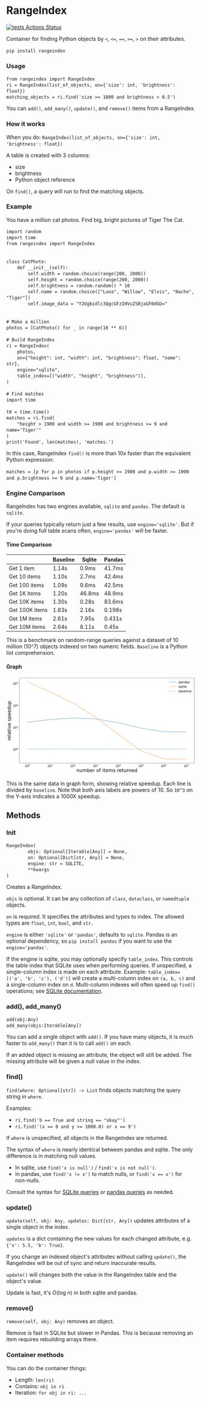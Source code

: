 # RangeIndex

[![tests Actions Status](https://github.com/manimino/rangeindex/workflows/tests/badge.svg)](https://github.com/manimino/rangeindex/actions)

Container for finding Python objects by `<`, `<=`, `==`, `>=`, `>` on their attributes.

`pip install rangeindex`

### Usage
```
from rangeindex import RangeIndex
ri = RangeIndex(list_of_objects, on={'size': int, 'brightness': float})
matching_objects = ri.find('size >= 1000 and brightness > 0.5')
```

You can `add()`, `add_many()`, `update()`, and `remove()` items from a RangeIndex.

### How it works

When you do: `RangeIndex(list_of_objects, on={'size': int, 'brightness': float})`

A table is created with 3 columns:
 - size
 - brightness
 - Python object reference

On `find()`, a query will run to find the matching objects.

### Example

You have a million cat photos. Find big, bright pictures of Tiger The Cat.

```
import random
import time
from rangeindex import RangeIndex


class CatPhoto:
    def __init__(self):
        self.width = random.choice(range(200, 2000))
        self.height = random.choice(range(200, 2000))
        self.brightness = random.random() * 10
        self.name = random.choice(["Luna", "Willow", "Elvis", "Nacho", "Tiger"])
        self.image_data = "Y2Ugbidlc3QgcGFzIHVuZSBjaGF0dGU="


# Make a million
photos = [CatPhoto() for _ in range(10 ** 6)]

# Build RangeIndex
ri = RangeIndex(
    photos,
    on={"height": int, "width": int, "brightness": float, "name": str},
    engine="sqlite",
    table_index=[("width", "height", "brightness")],
)

# Find matches
import time

t0 = time.time()
matches = ri.find(
    "height > 1900 and width >= 1900 and brightness >= 9 and name='Tiger'"
)
print('Found', len(matches), 'matches.')
```

In this case, RangeIndex `find()` is more than 10x faster than the equivalent Python expression:

`matches = [p for p in photos if p.height >= 1900 and p.width >= 1900 and p.brightness >= 9 and p.name='Tiger']`

### Engine Comparison

RangeIndex has two engines available, `sqlite` and `pandas`. The default is `sqlite`.

If your queries typically return just a few results, use `engine='sqlite'`. But if you're doing full table 
scans often, `engine='pandas'` will be faster. 

#### Time Comparison

|                | Baseline | Sqlite | Pandas |
|----------------|----------|--------|--------|
| Get 1 item     | 1.14s    | 0.9ms  | 41.7ms |
| Get 10 items   | 1.10s    | 2.7ms  | 42.4ms |
| Get 100 items  | 1.09s    | 9.6ms  | 42.5ms |
| Get 1K items   | 1.20s    | 46.8ms | 48.9ms |
| Get 10K items  | 1.30s    | 0.28s  | 83.6ms |
| Get 100K items | 1.83s    | 2.16s  | 0.198s |
| Get 1M items   | 2.61s    | 7.95s  | 0.431s |
| Get 10M items  | 2.64s    | 8.11s  | 0.45s  |

This is a benchmark on random-range queries against a dataset of 10 million (10^7) objects indexed on two numeric 
fields. `Baseline` is a Python list comprehension.

#### Graph

![Benchmark: sqlite does well on small queries, other engines do better on large queries.](perf/benchmark.png)

This is the same data in graph form, showing relative speedup. Each line is divided by `baseline`. 
Note that both axis labels are powers of 10. So `10^3` on the Y-axis indicates a 1000X speedup.

## Methods

### Init

```
RangeIndex(
        objs: Optional[Iterable[Any]] = None,
        on: Optional[Dict[str, Any]] = None,
        engine: str = SQLITE,
        **kwargs
)
```

Creates a RangeIndex.

`objs` is optional. It can be any collection of `class`, `dataclass`, or `namedtuple` objects.

`on` is required. It specifies the attributes and types to index. 
The allowed types are `float`, `int`, `bool`, and `str`.

`engine` is either `'sqlite'` or `'pandas'`, defaults to `sqlite`. Pandas is an optional dependency, so 
`pip install pandas` if you want to use the `engine='pandas'`.

If the engine is sqlite, you may optionally specify `table_index`. This controls the table index that SQLite uses when 
performing queries. If unspecified, a single-column index is made on each
attribute. Example: `table_index=[('a', 'b', 'c'), ('d')]` will create a multi-column index on `(a, b, c)` and a 
single-column index on `d`. Multi-column indexes will often speed up `find()` operations; see 
[SQLite documentation](https://www.sqlite.org/queryplanner.html).

### add(), add_many()

```
add(obj:Any)
add_many(objs:Iterable[Any])
```

You can add a single object with `add()`. If you have many objects, it is much faster to `add_many()` than it is to
call `add()` on each.

If an added object is missing an attribute, the object will still be added. The missing attribute will be given a 
null value in the index.

### find()

`find(where: Optional[str]) -> List` finds objects matching the query string in `where`.

Examples: 
 - `ri.find('b == True and string == "okay"')`
 - `ri.find('(x == 0 and y >= 1000.0) or x == 9')`

If `where` is unspecified, all objects in the RangeIndex are returned. 

The syntax of `where` is nearly identical between pandas and sqlite. The only difference is in matching null 
values. 
 - In sqlite, use `find('x is null')` / `find('x is not null')`. 
 - In pandas, use `find('x != x')` to match nulls, or `find('x == x')` for non-nulls. 

Consult the syntax for [SQLite queries](https://www.sqlite.org/lang_select.html) or 
[pandas queries](https://pandas.pydata.org/docs/reference/api/pandas.DataFrame.query.html) as needed.

### update()

`update(self, obj: Any, updates: Dict[str, Any])` updates attributes of a single object in the index.

`updates` is a dict containing the new values for each changed attribute, e.g. `{'x': 5.5, 'b': True}`.

If you change an indexed object's attributes without calling `update()`, the RangeIndex will be out of sync and
return inaccurate results. 

`update()` will changes both the value in the RangeIndex table and the object's value.

Update is fast, it's O(log n) in both sqlite and pandas.

### remove()

`remove(self, obj: Any)` removes an object. 

Remove is fast in SQLite but slower in Pandas. This is because removing an item requires rebuilding arrays there.

### Container methods

You can do the container things:
 - Length: `len(ri)`
 - Contains: `obj in ri`
 - Iteration: `for obj in ri: ...`
